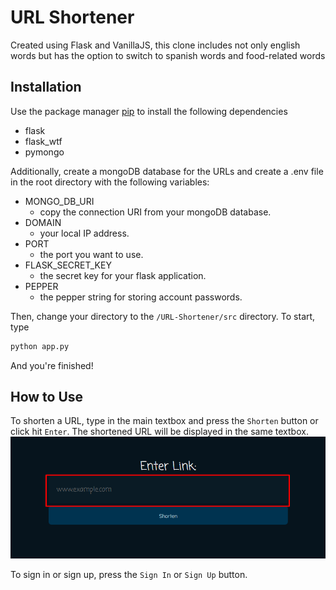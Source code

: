 # URL Shortener

Created using Flask and VanillaJS, this clone includes not only english words but has the option to switch to spanish words and food-related words

## Installation

Use the package manager [pip](https://pip.pypa.io/en/stable/) to install the following dependencies

- flask
- flask_wtf
- pymongo

Additionally, create a mongoDB database for the URLs and create a .env file in the root directory with the following variables:
- MONGO_DB_URI
    - copy the connection URI from your mongoDB database.
- DOMAIN
    - your local IP address.
- PORT
    - the port you want to use.
- FLASK_SECRET_KEY
    - the secret key for your flask application.
- PEPPER
    - the pepper string for storing account passwords.

Then, change your directory to the `/URL-Shortener/src` directory. To start, type

```bash
python app.py
```
And you're finished!

## How to Use

To shorten a URL, type in the main textbox and press the `Shorten` button or click hit `Enter`. The shortened URL will be displayed in the same textbox.
![Main Textbox Location](./assets/shorten_url_location.png)

To sign in or sign up, press the `Sign In` or `Sign Up` button.
